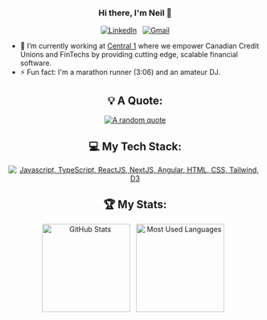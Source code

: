 <div align="center">

### Hi there, I'm Neil 👋

[![LinkedIn](https://skillicons.dev/icons?i=linkedin)](https://www.linkedin.com/in/neilkrichi/) &nbsp;
[![Gmail](https://skillicons.dev/icons?i=gmail)](mailto:neilkrichi@gmail.com?subject=Hello%20Neil)

</div>

- 🔭 I’m currently working at [Central 1](https://www.linkedin.com/company/central1/) where we empower Canadian Credit Unions and FinTechs by providing cutting edge, scalable financial software. 
- ⚡ Fun fact: I'm a marathon runner (3:06) and an amateur DJ. 

<div align="center">

## 💡 A Quote:

[![A random quote](https://quotes-github-readme.vercel.app/api?type=horizontal&theme=dark)](https://github.com/piyushsuthar/github-readme-quotes)

## 💻 My Tech Stack:

[![Javascript, TypeScript, ReactJS, NextJS, Angular, HTML, CSS, Tailwind, D3](https://skillicons.dev/icons?i=js,ts,react,nextjs,angular,html,css,tailwind,d3)](https://skillicons.dev)


## 🏆 My Stats:

<p>
    <img height=175 alt="GitHub Stats" src="https://github-readme-stats.vercel.app/api?username=nkrichi&show_icons=true&count_private=true&theme=dark" />&nbsp;&nbsp;
    <img height=175 alt="Most Used Languages" src="https://github-readme-stats.vercel.app/api/top-langs/?username=nkrichi&layout=compact&theme=dark" />&nbsp;&nbsp;
</p>

</div>
